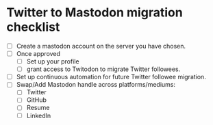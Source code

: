# Twitter to Mastodon migration checklist
- [ ] Create a mastodon account on the server you have chosen.
- [ ] Once approved
     - [ ] Set up your profile
     - [ ] grant access to Twitodon to migrate Twitter followees.
- [ ] Set up continuous automation for future Twitter followee migration.
- [ ] Swap/Add Mastodon handle across platforms/mediums:
     - [ ] Twitter
     - [ ] GitHub
     - [ ] Resume
     - [ ] LinkedIn

